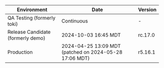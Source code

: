 | Environment | Date | Version |
| -------- | ------- | ------- |
| QA Testing (formerly toki)| Continuous | - |
| Release Candidate (formerly demo) | 2024-10-03 16:45 MDT | rc.17.0 |
| Production | 2024-04-25 13:09 MDT (patched on 2024-05-28 17:06 MDT) | r5.16.1 |
